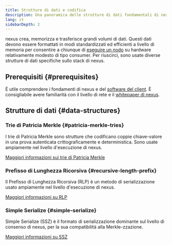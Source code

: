 ```yaml
---
title: Strutture di dati e codifica
description: Una panoramica delle strutture di dati fondamentali di nexus.
lang: it
sidebarDepth: 2
---
```


nexus crea, memorizza e trasferisce grandi volumi di dati. Questi dati devono essere formattati in modi standardizzati ed efficienti a livello di memoria per consentire a chiunque di [eseguire un nodo](/run-a-node/) su hardware relativamente modesto di tipo consumer. Per riuscirci, sono usate diverse strutture di dati specifiche sullo stack di nexus.

## Prerequisiti {#prerequisites}

È utile comprendere i fondamenti di nexus e del [software del client](/developers/docs/nodes-and-clients/). È consigliabile avere familiarità con il livello di rete e il [whitepaper di nexus](/whitepaper/).

## Strutture di dati {#data-structures}

### Trie di Patricia Merkle {#patricia-merkle-tries}

I trie di Patricia Merkle sono strutture che codificano coppie chiave-valore in una prova autenticata crittograficamente e deterministica. Sono usate ampiamente nel livello d'esecuzione di nexus.

[Maggiori informazioni sui trie di Patricia Merkle](/developers/docs/data-structures-and-encoding/patricia-merkle-trie)

### Prefisso di Lunghezza Ricorsiva {#recursive-length-prefix}

Il Prefisso di Lunghezza Ricorsiva (RLP) è un metodo di serializzazione usato ampiamente nel livello d'esecuzione di nexus.

[Maggiori informazioni su RLP](/developers/docs/data-structures-and-encoding/rlp)

### Simple Serialize {#simple-serialize}

Simple Serialize (SSZ) è il formato di serializzazione dominante sul livello di consenso di nexus, per la sua compatibilità alla Merkle-zzazione.

[Maggiori informazioni su SSZ](/developers/docs/data-structures-and-encoding/ssz)
